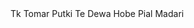 <html>
  <head>

  </head>
  <body class="large-text">
    Tk Tomar Putki Te Dewa Hobe Pial Madari
  </body>
</html>
